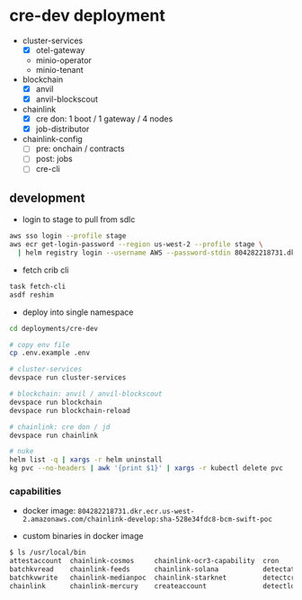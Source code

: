 # cre-dev deployment

- cluster-services
  - [x] otel-gateway
  - minio-operator
  - minio-tenant
- blockchain
  - [x] anvil
  - [x] anvil-blockscout
- chainlink
  - [x] cre don: 1 boot / 1 gateway / 4 nodes
  - [x] job-distributor
- chainlink-config
  - [ ] pre: onchain / contracts
  - [ ] post: jobs
  - [ ] cre-cli

## development

- login to stage to pull from sdlc

```sh
aws sso login --profile stage
aws ecr get-login-password --region us-west-2 --profile stage \
  | helm registry login --username AWS --password-stdin 804282218731.dkr.ecr.us-west-2.amazonaws.com
```

- fetch crib cli

```sh
task fetch-cli
asdf reshim
```

- deploy into single namespace

```sh
cd deployments/cre-dev

# copy env file
cp .env.example .env

# cluster-services
devspace run cluster-services

# blockchain: anvil / anvil-blockscout
devspace run blockchain
devspace run blockchain-reload

# chainlink: cre don / jd
devspace run chainlink

# nuke
helm list -q | xargs -r helm uninstall
kg pvc --no-headers | awk '{print $1}' | xargs -r kubectl delete pvc
```

### capabilities

- docker image: `804282218731.dkr.ecr.us-west-2.amazonaws.com/chainlink-develop:sha-528e34fdc8-bcm-swift-poc`

- custom binaries in docker image

```sh
$ ls /usr/local/bin
attestaccount  chainlink-cosmos     chainlink-ocr3-capability  cron                 detectunlock         lock               streams
batchkvread    chainlink-feeds      chainlink-solana           detectattestaccount  kvstore              log-event-trigger  unlock
batchkvwrite   chainlink-medianpoc  chainlink-starknet         detectcreateaccount  libs                 readcontract       workflowevent
chainlink      chainlink-mercury    createaccount              detectlock           loadtestwritetarget  sign
```
